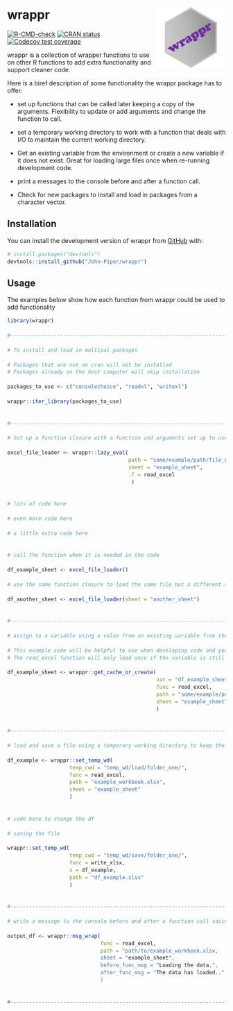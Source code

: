 
<!-- README.md is generated from README.Rmd. Please edit that file -->

# wrappr <img src='man/figures/logo.png' align="right" height="138.5" /></a>

<!-- badges: start -->

[![R-CMD-check](https://github.com/John-Piper/wrappr/workflows/R-CMD-check/badge.svg)](https://github.com/John-Piper/wrappr/actions)
[![CRAN
status](https://www.r-pkg.org/badges/version/wrappr)](https://CRAN.R-project.org/package=wrappr)
[![Codecov test
coverage](https://codecov.io/gh/John-Piper/wrappr/branch/main/graph/badge.svg)](https://app.codecov.io/gh/John-Piper/wrappr?branch=main)

<!-- badges: end -->

wrappr is a collection of wrapper functions to use on other R functions
to add extra functionality and support cleaner code.

Here is a biref description of some functionality the wrappr package has
to offer:

-   set up functions that can be called later keeping a copy of the
    arguments. Flexibility to update or add arguments and change the
    function to call.  

-   set a temporary working directory to work with a function that deals
    with I/O to maintain the current working directory.

-   Get an existing variable from the environment or create a new
    variable if it does not exist. Great for loading large files once
    when re-running development code.

-   print a messages to the console before and after a function call.

-   Check for new packages to install and load in packages from a
    character vector.

## Installation

You can install the development version of wrappr from
[GitHub](https://github.com/) with:

``` r
# install.packages("devtools")
devtools::install_github("John-Piper/wrappr")
```

## Usage

The examples below show how each function from wrappr could be used to
add functionality

``` r
library(wrappr)

#-------------------------------------------------------------------------------------------------------------------------------

# To install and load in multipal packages

# Packages that are not on cran will not be installed
# Packages already on the host computer will skip installation

packages_to_use <- c("consolechoice", "readxl", "writexl")

wrappr::iter_library(packages_to_use)


#------------------------------------------------------------------------

# Set up a function closure with a function and arguments set up to use later in the code

excel_file_loader <- wrappr::lazy_eval(
                                       path = "some/example/path/file_name.xlsx",
                                       sheet = "example_sheet",
                                       .f = read_excel
                                        )


# lots of code here

# even more code here

# a little extra code here


# call the function when it is needed in the code

df_example_sheet <- excel_file_loader()

# use the same function closure to load the same file but a different sheet

df_another_sheet <- excel_file_loader(sheet = "another_sheet")


#-------------------------------------------------------------------------------------------------------------------------------

# assign to a variable using a value from an existing variable from the enviroment or create a new value

# This example code will be helpful to use when developing code and you require loading a big data file into the environment
# The read_excel function will only load once if the variable is still in the enviroment scope

df_example_sheet <- wrappr::get_cache_or_create(
                                                var = "df_example_sheet",
                                                func = read_excel,
                                                path = "some/example/path/file_name.xlsx",
                                                sheet = "example_sheet"
                                                )


#-------------------------------------------------------------------------------------------------------------------------------

# load and save a file using a temporary working directory to keep the existing working directory

df_example <- wrappr::set_temp_wd(
                    temp_cwd = "temp_wd/load/folder_one/",
                    func = read_excel,
                    path = "example_workbook.xlsx",
                    sheet = "example_sheet"
                    )


# code here to change the df

# saving the file

wrappr::set_temp_wd(
                    temp_cwd = "temp_wd/save/folder_one/",
                    func = write_xlsx,
                    x = df_example,
                    path = "df_example.xlsx"
                    )
                    

#-------------------------------------------------------------------------------------------------------------------------------

# write a message to the console before and after a function call saving the output to a variable

output_df <- wrappr::msg_wrap(
                              func = read_excel,
                              path = "path/to/example_workbook.xlsx,
                              sheet = "example_sheet",
                              before_func_msg = "Loading the data.",
                              after_func_msg = "The data has loaded..",
                              )


#-------------------------------------------------------------------------------------------------------------------------------

```
